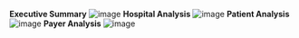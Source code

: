 **Executive Summary**
![image](https://github.com/Alfaz4U/Power-bi/assets/149190672/3d57965b-f08e-4bc7-80f8-4491d871bb6e)
**Hospital Analysis**
![image](https://github.com/Alfaz4U/Power-bi/assets/149190672/bea8c22a-9a45-4c3e-9e0a-ee3518836ec4)
**Patient  Analysis**
![image](https://github.com/Alfaz4U/Power-bi/assets/149190672/c0732027-bbf2-44ef-8123-40ca7475bee7)
**Payer Analysis**
![image](https://github.com/Alfaz4U/Power-bi/assets/149190672/627137c7-15d9-486e-824d-6d7760523759)

